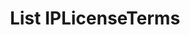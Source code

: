 ---
title: List IPLicenseTerms
excerpt: Retrieve a paginated, filtered list of IPLicenseTerms
api:
  file: temp_swagger.json
  operationId: post_api-v3-licenses-ip-terms
hidden: false
---